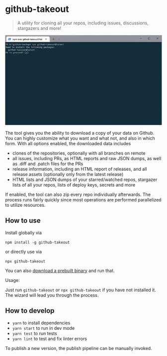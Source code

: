 # github-takeout

> A utility for cloning all your repos, including issues, discussions, stargazers and more!

![Demo](./demo.gif)

The tool gives you the ability to download a copy of your data on Github. You can highly customize what you want and what not, and also in which form. With all options enabled, the downloaded data includes

- clones of the repositories, optionally with all branches on remote
- all issues, including PRs, as HTML reports and raw JSON dumps, as well as .diff and .patch files for the PRs
- release information, including an HTML report of releases, and all release assets (optionally only from the latest release)
- HTML lists and JSON dumps of your starred/watched repos, stargazer lists of all your repos, lists of deploy keys, secrets and more

If enabled, the tool can also zip every repo individually afterwards. The process runs fairly quickly since most operations are performed parallelized to utilize resources.


## How to use

Install globally via

    npm install -g github-takeout

or directly use via

    npx github-takeout

You can also [download a prebuilt binary](https://github.com/lukasbach/github-takeout/releases) and run that.

Usage:

Just run `github-takeout` or `npx github-takeout` if you have not installed it.
The wizard will lead you through the process.

## How to develop

- `yarn` to install dependencies
- `yarn start` to run in dev mode
- `yarn test` to run tests
- `yarn lint` to test and fix linter errors

To publish a new version, the publish pipeline can be manually
invoked.
